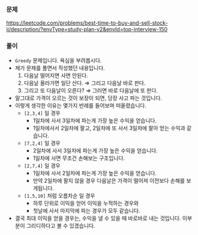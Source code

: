 ### 문제
https://leetcode.com/problems/best-time-to-buy-and-sell-stock-ii/description/?envType=study-plan-v2&envId=top-interview-150

### 풀이

- `Greedy` 문제입니다. 욕심을 부려봅시다.
- 제가 문제를 풀면서 작성했던 내용입니다.
    1. 다음날 떨어지면 사면 안된다.
    2. 다음날 올라가면 일단 산다. ⇒ 그리고 다음날 바로 판다.
    3. 그리고 또 다음날이 오른다? ⇒ 그러면 바로 다음날에 또 판다.
- 말그대로 가격이 오르는 것이 보장이 되면, 당장 사고 파는 것입니다.
- 이렇게 생각한 이유는 몇가지 반례를 들어보며 떠올렸습니다.
    - `[2,3,4]` 일 경우
        - 1일차에 사서 3일차에 파는게 가장 높은 수익을 얻습니다.
        - 1일차에사서 2일차에 팔고, 2일차에 또 사서 3일차에 팔아 얻는 수익과 같습니다.
    - `[7,2,4]` 일 경우
        - 2일차에 사서 3일차에 파는게 가장 높은 수익을 얻습니다.
        - 1일차에 사면 무조건 손해보는 구조입니다.
    - `[2,7,4]` 일 경우
        - 1일차에 사서 2일차에 파는게 가장 높은 수익을 얻습니다.
        - 만약 2일차에 팔지 않을 경우 다음날은 가격이 떨어져 이전보다 손해를 보게됩니다.
    - `[1,5,10]` 처럼 오름차순 일 경우
        - 하루 단위로 이익을 얻어 이익을 누적하는 경우와
        - 첫날에 사서 마지막에 파는 경우가 모두 같습니다.
- 결국 최대 이익을 얻을 경우는, 수익을 낼 수 있을 때 바로바로 내는 것입니다. 이부분이 그리디하다고 볼 수 있겠습니다.